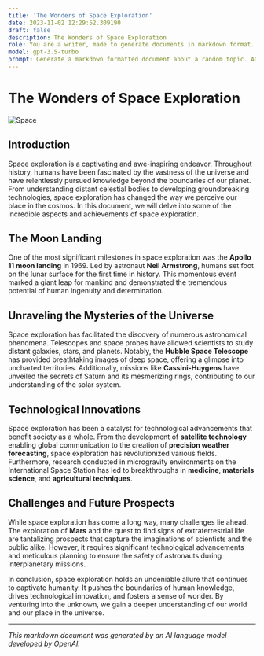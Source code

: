 ```yaml
---
title: 'The Wonders of Space Exploration'
date: 2023-11-02 12:29:52.309190
draft: false
description: The Wonders of Space Exploration
role: You are a writer, made to generate documents in markdown format. It is very important that all of the documents you generate are in valid markdown format.
model: gpt-3.5-turbo
prompt: Generate a markdown formatted document about a random topic. At the bottom, include a disclaimer explaining that the document was generated by you. The first line of the document should be the title. Make sure that the entire document is in proper markdown format, using a mix of various tags to make the document visually appealing.
---
```


# The Wonders of Space Exploration

![Space](https://images.unsplash.com/photo-1528763388824-1fb1c9a214d6)

## Introduction

Space exploration is a captivating and awe-inspiring endeavor. Throughout history, humans have been fascinated by the vastness of the universe and have relentlessly pursued knowledge beyond the boundaries of our planet. From understanding distant celestial bodies to developing groundbreaking technologies, space exploration has changed the way we perceive our place in the cosmos. In this document, we will delve into some of the incredible aspects and achievements of space exploration.

## The Moon Landing

One of the most significant milestones in space exploration was the **Apollo 11 moon landing** in 1969. Led by astronaut **Neil Armstrong**, humans set foot on the lunar surface for the first time in history. This momentous event marked a giant leap for mankind and demonstrated the tremendous potential of human ingenuity and determination.

## Unraveling the Mysteries of the Universe

Space exploration has facilitated the discovery of numerous astronomical phenomena. Telescopes and space probes have allowed scientists to study distant galaxies, stars, and planets. Notably, the **Hubble Space Telescope** has provided breathtaking images of deep space, offering a glimpse into uncharted territories. Additionally, missions like **Cassini-Huygens** have unveiled the secrets of Saturn and its mesmerizing rings, contributing to our understanding of the solar system.

## Technological Innovations

Space exploration has been a catalyst for technological advancements that benefit society as a whole. From the development of **satellite technology** enabling global communication to the creation of **precision weather forecasting**, space exploration has revolutionized various fields. Furthermore, research conducted in microgravity environments on the International Space Station has led to breakthroughs in **medicine**, **materials science**, and **agricultural techniques**.

## Challenges and Future Prospects

While space exploration has come a long way, many challenges lie ahead. The exploration of **Mars** and the quest to find signs of extraterrestrial life are tantalizing prospects that capture the imaginations of scientists and the public alike. However, it requires significant technological advancements and meticulous planning to ensure the safety of astronauts during interplanetary missions.

In conclusion, space exploration holds an undeniable allure that continues to captivate humanity. It pushes the boundaries of human knowledge, drives technological innovation, and fosters a sense of wonder. By venturing into the unknown, we gain a deeper understanding of our world and our place in the universe.

---

*This markdown document was generated by an AI language model developed by OpenAI.*